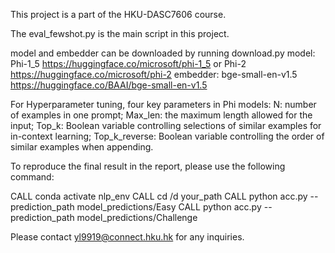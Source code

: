 This project is a part of the HKU-DASC7606 course.

The eval_fewshot.py is the main script in this project.

model and embedder can be downloaded by running download.py 
	model: Phi-1_5 https://huggingface.co/microsoft/phi-1_5 or Phi-2 https://huggingface.co/microsoft/phi-2
	embedder: bge-small-en-v1.5 https://huggingface.co/BAAI/bge-small-en-v1.5

For Hyperparameter tuning, four key parameters in Phi models: 
	N: number of examples in one prompt; 
	Max_len: the maximum length allowed for the input; 
	Top_k: Boolean variable controlling selections of similar examples for in-context learning; 
	Top_k_reverse: Boolean variable controlling the order of similar examples when appending. 

To reproduce the final result in the report, please use the following command:

CALL conda activate nlp_env
CALL cd /d your_path
CALL python acc.py --prediction_path model_predictions/Easy
CALL python acc.py --prediction_path model_predictions/Challenge

Please contact yl9919@connect.hku.hk for any inquiries. 
